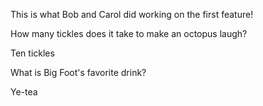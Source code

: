 This is what Bob and Carol did working on the first feature!

How many tickles does it take to make an octopus laugh?

Ten tickles

What is Big Foot's favorite drink?

Ye-tea



